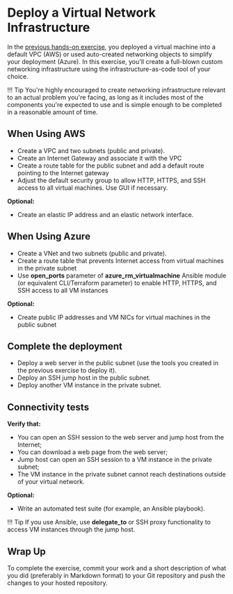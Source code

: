 # Deploy a Virtual Network Infrastructure

In the [previous hands-on exercise](EX3-Deploy-Web-Server.md), you deployed a virtual machine into a default VPC (AWS)
or used auto-created networking objects to simplify your deployment (Azure). In this exercise, you'll create a full-blown custom networking infrastructure using the infrastructure-as-code tool of your choice.

!!! Tip
    You're highly encouraged to create networking infrastructure relevant to an actual problem you're facing, as long as it includes most of the components you're expected to use and is simple enough to be completed in a reasonable amount of time.

## When Using AWS

* Create a VPC and two subnets (public and private).
* Create an Internet Gateway and associate it with the VPC
* Create a route table for the public subnet and add a default route pointing to the Internet gateway
* Adjust the default security group to allow HTTP, HTTPS, and SSH access to all virtual machines. Use GUI if necessary.

**Optional:**

* Create an elastic IP address and an elastic network interface.

## When Using Azure

* Create a VNet and two subnets (public and private).
* Create a route table that prevents Internet access from virtual machines in the private subnet
* Use **open_ports** parameter of **azure\_rm\_virtualmachine** Ansible module (or equivalent CLI/Terraform parameter) to enable HTTP, HTTPS, and SSH access to all VM instances

**Optional:**

* Create public IP addresses and VM NICs for virtual machines in the public subnet

## Complete the deployment

* Deploy a web server in the public subnet (use the tools you created in the previous exercise to deploy it).
* Deploy an SSH jump host in the public subnet.
* Deploy another VM instance in the private subnet.

## Connectivity tests

**Verify that:**

* You can open an SSH session to the web server and jump host from the Internet;
* You can download a web page from the web server;
* Jump host can open an SSH session to a VM instance in the private subnet;
* The VM instance in the private subnet cannot reach destinations outside of your virtual network.

**Optional:**

* Write an automated test suite (for example, an Ansible playbook).

!!! Tip
    If you use Ansible, use **delegate_to** or SSH proxy functionality to access VM instances through the jump host.

## Wrap Up

To complete the exercise, commit your work and a short description of what you did (preferably in Markdown format) to your Git repository and push the changes to your hosted repository.
